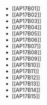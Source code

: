 - [[AP17B01]]
- [[AP17B02]]
- [[AP17B03]]
- [[AP17B04]]
- [[AP17B05]]
- [[AP17B06]]
- [[AP17B07]]
- [[AP17B08]]
- [[AP17B09]]
- [[AP17B10]]
- [[AP17B11]]
- [[AP17B12]]
- [[AP17B13]]
- [[AP17B14]]
- [[AP17B15]]